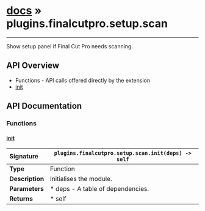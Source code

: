 # [docs](index.md) » plugins.finalcutpro.setup.scan
---

Show setup panel if Final Cut Pro needs scanning.

## API Overview
* Functions - API calls offered directly by the extension
 * [init](#init)

## API Documentation

### Functions

#### [init](#init)
| <span style="float: left;">**Signature**</span> | <span style="float: left;">`plugins.finalcutpro.setup.scan.init(deps) -> self` </span>                                                          |
| -----------------------------------------------------|---------------------------------------------------------------------------------------------------------|
| **Type**                                             | Function                                                                                         |
| **Description**                                      | Initialises the module.                                                                                         |
| **Parameters**                                       |  * deps - A table of dependencies.                                       |
| **Returns**                                          |  * self                                                |


